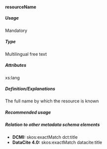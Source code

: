 #### resourceName
##### Usage
Mandatory
##### Type
Multilingual free text
##### Attributes
xs:lang
##### Definition/Explanations
The full name by which the resource is known
##### Recommended usage
##### Relation to other metadata schema elements
* **DCMI:** skos:exactMatch dct:title
* **DataCite 4.0:** skos:exactMatch datacite:title 
